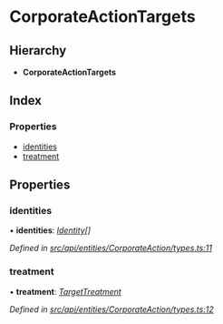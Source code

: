 # CorporateActionTargets

## Hierarchy

* **CorporateActionTargets**

## Index

### Properties

* [identities](corporateactiontargets.md#identities)
* [treatment](corporateactiontargets.md#treatment)

## Properties

### identities

• **identities**: [_Identity_](../classes/identity.md)_\[\]_

_Defined in_ [_src/api/entities/CorporateAction/types.ts:11_](https://github.com/PolymathNetwork/polymesh-sdk/blob/56921667/src/api/entities/CorporateAction/types.ts#L11)

### treatment

• **treatment**: [_TargetTreatment_](../enums/targettreatment.md)

_Defined in_ [_src/api/entities/CorporateAction/types.ts:12_](https://github.com/PolymathNetwork/polymesh-sdk/blob/56921667/src/api/entities/CorporateAction/types.ts#L12)

